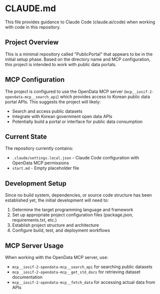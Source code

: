 # CLAUDE.md

This file provides guidance to Claude Code (claude.ai/code) when working with code in this repository.

## Project Overview

This is a minimal repository called "PublicPortal" that appears to be in the initial setup phase. Based on the directory name and MCP configuration, this project is intended to work with public data portals.

## MCP Configuration

The project is configured to use the OpenData MCP server (`mcp__iosif-2-opendata-mcp__search_api`) which provides access to Korean public data portal APIs. This suggests the project will likely:

- Search and access public datasets
- Integrate with Korean government open data APIs
- Potentially build a portal or interface for public data consumption

## Current State

The repository currently contains:
- `.claude/settings.local.json` - Claude Code configuration with OpenData MCP permissions
- `start.md` - Empty placeholder file

## Development Setup

Since no build system, dependencies, or source code structure has been established yet, the initial development will need to:

1. Determine the target programming language and framework
2. Set up appropriate project configuration files (package.json, requirements.txt, etc.)
3. Establish project structure and architecture
4. Configure build, test, and deployment workflows

## MCP Server Usage

When working with the OpenData MCP server, use:
- `mcp__iosif-2-opendata-mcp__search_api` for searching public datasets
- `mcp__iosif-2-opendata-mcp__get_std_docs` for retrieving dataset documentation  
- `mcp__iosif-2-opendata-mcp__fetch_data` for accessing actual data from APIs